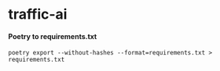 # traffic-ai

#### Poetry to requirements.txt
```
poetry export --without-hashes --format=requirements.txt > requirements.txt
```
